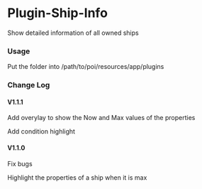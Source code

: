 # Plugin-Ship-Info
Show detailed information of all owned ships
### Usage
Put the folder into /path/to/poi/resources/app/plugins
### Change Log
#### V1.1.1
Add overylay to show the Now and Max values of the properties

Add condition highlight
#### V1.1.0
Fix bugs

Highlight the properties of a ship when it is max
